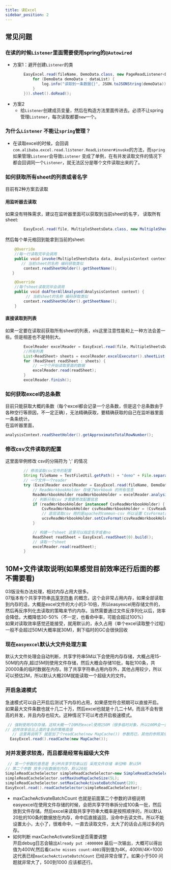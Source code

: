 ```yaml
---
title: 读Excel
sidebar_position: 2
---
```


## 常见问题

### 在读的时候`Listener`里面需要使用spring的`@Autowired`

* 方案1：避开创建`Listener`的类

```java
        EasyExcel.read(fileName, DemoData.class, new PageReadListener<DemoData>(dataList -> {
            for (DemoData demoData : dataList) {
                log.info("读取到一条数据{}", JSON.toJSONString(demoData));
            }
        })).sheet().doRead();
```

* 方案2
    * 给`Listener`创建成员变量，然后在构造方法里面传进去。必须不让spring管理`Listener`，每次读取都要`new`一个。

### 为什么`Listener` 不能让`spring`管理？

* 在读取excel的时候，会回调`com.alibaba.excel.read.listener.ReadListener#invoke`的方法，而`spring`如果管理`Listener`会导致`Listener`
  变成了单例，在有并发读取文件的情况下都会回调同一个`Listener`，就无法区分是哪个文件读取出来的了。

### 如何获取所有sheet的列表或者名字

目前有2种方案去读取

#### 用监听器去读取

如果没有特殊需求，建议在监听器里面可以获取到当前sheet的名字，
读取所有sheet:

```java 
        EasyExcel.read(file, MultipleSheetsData.class, new MultipleSheetsListener()).doReadAll();
```

然后每个单元格回到能拿到当前的sheet:

```java 
    @Override
	//每一行读取完毕会调用
    public void invoke(MultipleSheetsData data, AnalysisContext context) {
       // 当前sheet的名称 编码获取类似
        context.readSheetHolder().getSheetName();
   }

    @Override
    //每个sheet读取完毕会调用
    public void doAfterAllAnalysed(AnalysisContext context) {
         // 当前sheet的名称 编码获取类似
        context.readSheetHolder().getSheetName();
    }
```

#### 直接读取到列表

如果一定要在读取前获取所有sheet的列表，xls这里注意性能和上一种方法会差一些。但是相差也不是特别大。

```java 
        ExcelReader excelReader = EasyExcel.read(file, MultipleSheetsData.class, multipleSheetsListener).build();
		//所有列表        
        List<ReadSheet> sheets = excelReader.excelExecutor().sheetList();
        for (ReadSheet readSheet : sheets) {
            // 一个个开始读取里面的数据
            excelReader.read(readSheet);
        }
        excelReader.finish();
```

### 如何获取excel的总条数

目前只能获取大概的条数（每个excel都会记录一个总条数，但是这个总条数由于各种空行等原因，不一定正确），无法精确获取，要精确获取的自己在监听器里面一条条统计。   
在监听器里面，

```java 
analysisContext.readSheetHolder().getApproximateTotalRowNumber();
```

### 修改csv文件读取的配置

这里面举例修改 csv的分隔符为 ';' 的情况

```java
        // 修改读取csv文件的配置
        String fileName = TestFileUtil.getPath() + "demo" + File.separator + "demo.csv";
        // 一个文件一个reader
        try (ExcelReader excelReader = EasyExcel.read(fileName, DemoData.class, new DemoDataListener()).build()) {
            // ReadWorkbookHolder 存储了Workbook 的所有信息
            ReadWorkbookHolder readWorkbookHolder = excelReader.analysisContext().readWorkbookHolder();
            // 判断只有csv 才需要修改配置信息
            if (readWorkbookHolder instanceof CsvReadWorkbookHolder) {
                CsvReadWorkbookHolder csvReadWorkbookHolder = (CsvReadWorkbookHolder)readWorkbookHolder;
                // 底层读取csv 用的是apache的common-csv 所以设置 CsvFormat即可
                ucsvReadWorkbookHolder.setCsvFormat(csvReadWorkbookHolder.getCsvFormat().withDelimiter(';'));
            }

            // 构建一个sheet 这里可以指定名字或者no
            ReadSheet readSheet = EasyExcel.readSheet(0).build();
            // 读取一个sheet
            excelReader.read(readSheet);
        }
```

## 10M+文件读取说明(如果感觉目前效率还行后面的都不需要看)

03版没有办法处理，相对内存占用大很多。   
07版本有个共享字符串[共享字符串](https://docs.microsoft.com/zh-cn/office/open-xml/working-with-the-shared-string-table)
的概念，这个会非常占用内存，如果全部读取到内存的话，大概是excel文件的大小的3-10倍，所以easyexcel用存储文件的，然后再反序列化去读取的策略来节约内存。当然需要通过文件反序列化以后，效率会降低，大概降低30-50%（不一定，也看命中率，可能会超过100%）   
如果对读取效率感觉还能接受，就用默认的，永久占用（单个excel读取整个过程）一般不会超过50M(大概率就30M)，剩下临时的GC会很快回收

### 现在`easyexcel`默认大文件处理方案

默认大文件处理会自动判断，共享字符串5M以下会使用内存存储，大概占用15-50M的内存,超过5M则使用文件存储，然后大概会存储10批，每批100条，共20000条的临时数据在内存。除了共享字符串占用内存外，其他占用较少，所以可以预估2M，所以默认大概20M就能读取一个超级大的文件。


### 开启急速模式

急速模式可以自己开启后测试下内存的占用，如果感觉符合预期可以直接开启。   
如果最大文件条数也就十几二十万，然后excel也就是十几二十M，而且不会有很高的并发，并且内存也较大。这种情况下可以考虑开启极速模式。

```java
 // 强制使用内存存储，这样大概一个20M的excel使用150M（很多临时对象，所以100M会一直GC）的内存
// 这样效率会比上面的复杂的策略高很
   // 这里再说明下 就是加了个readCache(new MapCache()) 参数而已，其他的参照其他demo写 这里没有写全 
  EasyExcel.read().readCache(new MapCache());
```

### 对并发要求较高，而且都是经常有超级大文件

```java
 // 第一个参数的意思是 多少M共享字符串以后 采用文件存储 单位MB 默认5M
// 第二个参数 放多少批数据在内存，默认20批
SimpleReadCacheSelector simpleReadCacheSelector=new SimpleReadCacheSelector();
simpleReadCacheSelector.setMaxUseMapCacheSize(5L);
simpleReadCacheSelector.setMaxCacheActivateBatchCount(20);
EasyExcel.read().readCacheSelector(simpleReadCacheSelector);
```

* maxCacheActivateBatchCount 也就是前面第二个参数的详细说明      
  easyexcel在使用文件存储的时候，会把共享字符串拆分成100条一批，然后放到文件存储。然后excel来读取共享字符串大概率是按照顺序的，所以默认20批的100条的数据放在内存，命中后直接返回，没命中去读文件。所以不能设置太小，太小了，很难命中，一直去读取文件，太大了的话会占用过多的内存。
* 如何判断 maxCacheActivateSize是否需要调整   
  开启debug日志会输出`Already put :4000000` 最后一次输出，大概可以得出值为400W,然后看`Cache misses count:4001`得到值为4K，400W/4K=1000
  这代表已经`maxCacheActivateBatchCount` 已经非常合理了。如果小于500 问题就非常大了，500到1000 应该都还行。
